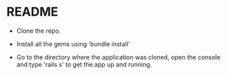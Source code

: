 # README

- Clone the repo.

- Install all the gems using 'bundle install'

- Go to the directory where the application was cloned, open the console and type 'rails s' to get the app up and running.
